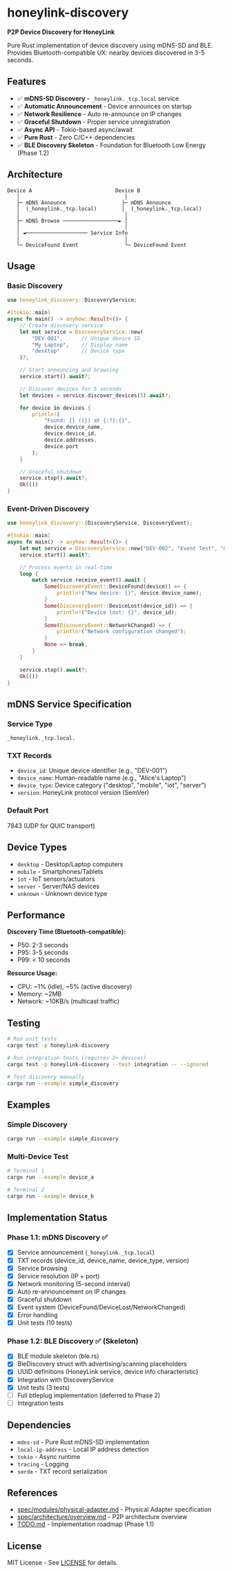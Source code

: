 # honeylink-discovery

**P2P Device Discovery for HoneyLink**

Pure Rust implementation of device discovery using mDNS-SD and BLE. Provides Bluetooth-compatible UX: nearby devices discovered in 3-5 seconds.

## Features

- ✅ **mDNS-SD Discovery** - `_honeylink._tcp.local` service
- ✅ **Automatic Announcement** - Device announces on startup
- ✅ **Network Resilience** - Auto re-announce on IP changes
- ✅ **Graceful Shutdown** - Proper service unregistration
- ✅ **Async API** - Tokio-based async/await
- ✅ **Pure Rust** - Zero C/C++ dependencies
- ✅ **BLE Discovery Skeleton** - Foundation for Bluetooth Low Energy (Phase 1.2)

## Architecture

```
Device A                           Device B
   │                                  │
   ├─ mDNS Announce                  ├─ mDNS Announce
   │  (_honeylink._tcp.local)        │  (_honeylink._tcp.local)
   │                                  │
   ├─ mDNS Browse ──────────────────► │
   │                                  │
   │ ◄──────────────────── Service Info
   │                                  │
   └─ DeviceFound Event               └─ DeviceFound Event
```

## Usage

### Basic Discovery

```rust
use honeylink_discovery::DiscoveryService;

#[tokio::main]
async fn main() -> anyhow::Result<()> {
    // Create discovery service
    let mut service = DiscoveryService::new(
        "DEV-001",      // Unique device ID
        "My Laptop",    // Display name
        "desktop"       // Device type
    )?;

    // Start announcing and browsing
    service.start().await?;

    // Discover devices for 5 seconds
    let devices = service.discover_devices(5).await?;

    for device in devices {
        println!(
            "Found: {} ({}) at {:?}:{}",
            device.device_name,
            device.device_id,
            device.addresses,
            device.port
        );
    }

    // Graceful shutdown
    service.stop().await?;
    Ok(())
}
```

### Event-Driven Discovery

```rust
use honeylink_discovery::{DiscoveryService, DiscoveryEvent};

#[tokio::main]
async fn main() -> anyhow::Result<()> {
    let mut service = DiscoveryService::new("DEV-002", "Event Test", "mobile")?;
    service.start().await?;

    // Process events in real-time
    loop {
        match service.receive_event().await {
            Some(DiscoveryEvent::DeviceFound(device)) => {
                println!("New device: {}", device.device_name);
            }
            Some(DiscoveryEvent::DeviceLost(device_id)) => {
                println!("Device lost: {}", device_id);
            }
            Some(DiscoveryEvent::NetworkChanged) => {
                println!("Network configuration changed");
            }
            None => break,
        }
    }

    service.stop().await?;
    Ok(())
}
```

## mDNS Service Specification

### Service Type
`_honeylink._tcp.local.`

### TXT Records
- `device_id`: Unique device identifier (e.g., "DEV-001")
- `device_name`: Human-readable name (e.g., "Alice's Laptop")
- `device_type`: Device category ("desktop", "mobile", "iot", "server")
- `version`: HoneyLink protocol version (SemVer)

### Default Port
7843 (UDP for QUIC transport)

## Device Types

- `desktop` - Desktop/Laptop computers
- `mobile` - Smartphones/Tablets
- `iot` - IoT sensors/actuators
- `server` - Server/NAS devices
- `unknown` - Unknown device type

## Performance

**Discovery Time (Bluetooth-compatible):**
- P50: 2-3 seconds
- P95: 3-5 seconds
- P99: < 10 seconds

**Resource Usage:**
- CPU: ~1% (idle), ~5% (active discovery)
- Memory: ~2MB
- Network: ~10KB/s (multicast traffic)

## Testing

```bash
# Run unit tests
cargo test -p honeylink-discovery

# Run integration tests (requires 2+ devices)
cargo test -p honeylink-discovery --test integration -- --ignored

# Test discovery manually
cargo run --example simple_discovery
```

## Examples

### Simple Discovery
```bash
cargo run --example simple_discovery
```

### Multi-Device Test
```bash
# Terminal 1
cargo run --example device_a

# Terminal 2
cargo run --example device_b
```

## Implementation Status

### Phase 1.1: mDNS Discovery ✅
- [x] Service announcement (`_honeylink._tcp.local`)
- [x] TXT records (device_id, device_name, device_type, version)
- [x] Service browsing
- [x] Service resolution (IP + port)
- [x] Network monitoring (5-second interval)
- [x] Auto re-announcement on IP changes
- [x] Graceful shutdown
- [x] Event system (DeviceFound/DeviceLost/NetworkChanged)
- [x] Error handling
- [x] Unit tests (10 tests)

### Phase 1.2: BLE Discovery ✅ (Skeleton)
- [x] BLE module skeleton (ble.rs)
- [x] BleDiscovery struct with advertising/scanning placeholders
- [x] UUID definitions (HoneyLink service, device info characteristic)
- [x] Integration with DiscoveryService
- [x] Unit tests (3 tests)
- [ ] Full btleplug implementation (deferred to Phase 2)
- [ ] Integration tests

## Dependencies

- `mdns-sd` - Pure Rust mDNS-SD implementation
- `local-ip-address` - Local IP address detection
- `tokio` - Async runtime
- `tracing` - Logging
- `serde` - TXT record serialization

## References

- [spec/modules/physical-adapter.md](../../spec/modules/physical-adapter.md) - Physical Adapter specification
- [spec/architecture/overview.md](../../spec/architecture/overview.md) - P2P architecture overview
- [TODO.md](../../TODO.md) - Implementation roadmap (Phase 1.1)

## License

MIT License - See [LICENSE](../../LICENSE) for details.
